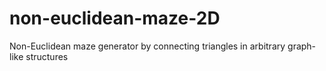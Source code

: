 # non-euclidean-maze-2D
Non-Euclidean maze generator by connecting triangles in arbitrary graph-like structures
